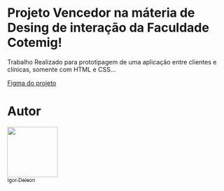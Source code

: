 # Projeto Vencedor na máteria de Desing de interação da Faculdade Cotemig!

Trabalho Realizado para prototipagem de uma aplicação entre clientes e clínicas, somente com HTML e CSS... 

[Figma do projeto](https://www.figma.com/file/UjwrB9AlwKqRkwOyVvlSK6/Prototipo_SPRINT%233-(Patricia)?node-id=0%3A1)

# Autor

[<img src="https://avatars.githubusercontent.com/u/96500247?v=4" width=115><br><sub>Igor Deleon</sub>](https://github.com/ziguuh)
